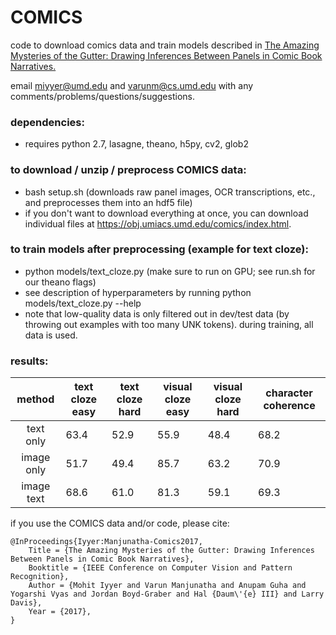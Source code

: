 # COMICS
code to download comics data and train models described in [The Amazing Mysteries of the Gutter: Drawing Inferences Between Panels in Comic Book Narratives.](https://arxiv.org/abs/1611.05118)

email miyyer@umd.edu and varunm@cs.umd.edu with any comments/problems/questions/suggestions.

### dependencies: 
* requires python 2.7, lasagne, theano, h5py, cv2, glob2

### to download / unzip / preprocess COMICS data:
* bash setup.sh (downloads raw panel images, OCR transcriptions, etc., and preprocesses them into an hdf5 file)
 * if you don't want to download everything at once, you can download individual files at <https://obj.umiacs.umd.edu/comics/index.html>.
 
### to train models after preprocessing (example for text cloze):
* python models/text_cloze.py (make sure to run on GPU; see run.sh for our theano flags)
 * see description of hyperparameters by running python models/text_cloze.py --help
 * note that low-quality data is only filtered out in dev/test data (by throwing out examples with too many UNK tokens). during training, all data is used. 

### results:

|   method   | text cloze easy | text cloze hard | visual cloze easy | visual cloze hard | character coherence 
|:----------:|-----------------|-----------------|-------------------|-------------------|-------------------|
|  text only |     63.4    |     52.9    |      55.9     |      48.4     |     68.2     |
| image only |     51.7    |     49.4    |      85.7     |      63.2     |     70.9     |
| image text |      68.6     |     61.0    |       81.3      |      59.1     |     69.3     |

if you use the COMICS data and/or code, please cite:
    
    @InProceedings{Iyyer:Manjunatha-Comics2017,
        Title = {The Amazing Mysteries of the Gutter: Drawing Inferences Between Panels in Comic Book Narratives},
        Booktitle = {IEEE Conference on Computer Vision and Pattern Recognition},
        Author = {Mohit Iyyer and Varun Manjunatha and Anupam Guha and Yogarshi Vyas and Jordan Boyd-Graber and Hal {Daum\'{e} III} and Larry Davis},
        Year = {2017},
    }


